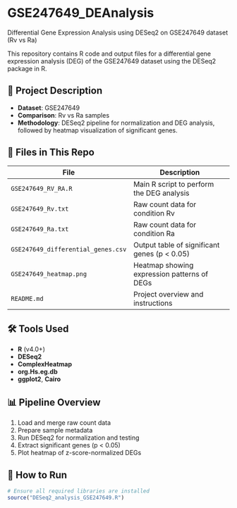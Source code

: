 # GSE247649_DEAnalysis
Differential Gene Expression Analysis using DESeq2 on GSE247649 dataset (Rv vs Ra)

This repository contains R code and output files for a differential gene expression analysis (DEG) of the GSE247649 dataset using the DESeq2 package in R.

## 📌 Project Description

- **Dataset**: GSE247649
- **Comparison**: Rv vs Ra samples
- **Methodology**: DESeq2 pipeline for normalization and DEG analysis, followed by heatmap visualization of significant genes.

## 📂 Files in This Repo

| File | Description |
|------|-------------|
| `GSE247649_RV_RA.R` | Main R script to perform the DEG analysis |
| `GSE247649_Rv.txt` | Raw count data for condition Rv |
| `GSE247649_Ra.txt` | Raw count data for condition Ra |
| `GSE247649_differential_genes.csv` | Output table of significant genes (p < 0.05) |
| `GSE247649_heatmap.png` | Heatmap showing expression patterns of DEGs |
| `README.md` | Project overview and instructions |

## 🛠️ Tools Used

- **R** (v4.0+)
- **DESeq2**
- **ComplexHeatmap**
- **org.Hs.eg.db**
- **ggplot2**, **Cairo**

## 📊 Pipeline Overview

1. Load and merge raw count data
2. Prepare sample metadata
3. Run DESeq2 for normalization and testing
4. Extract significant genes (p < 0.05)
5. Plot heatmap of z-score-normalized DEGs

## 🔧 How to Run

```r
# Ensure all required libraries are installed
source("DESeq2_analysis_GSE247649.R")

